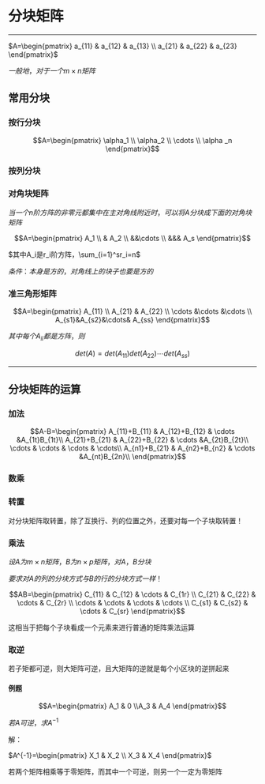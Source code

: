 # 分块矩阵

---

$A=\begin{pmatrix}
a_{11} & a_{12} & a_{13} \\
a_{21} & a_{22} & a_{23}
\end{pmatrix}$

$一般地，对于一个m\times n 矩阵$

## 常用分块

### 按行分块

$$A=\begin{pmatrix}
\alpha_1 \\
\alpha_2 \\
\cdots \\
\alpha _n 
\end{pmatrix}$$

### 按列分块

### 对角块矩阵

$当一个n阶方阵的非零元都集中在主对角线附近时，可以将A分块成下面的对角块矩阵$

$$A=\begin{pmatrix}
A_1 \\
& A_2 \\
&&\cdots \\
&&& A_s
\end{pmatrix}$$

$其中A_i是r_i阶方阵，\sum_{i=1}^sr_i=n$

$条件：本身是方的，对角线上的块子也要是方的$

### 准三角形矩阵

$$A=\begin{pmatrix}
A_{11} \\
A_{21} & A_{22} \\
\cdots &\cdots &\cdots \\
A_{s1}&A_{s2}&\cdots& A_{ss}
\end{pmatrix}$$

$其中每个A_{ii}都是方阵，则$

$$det(A)=det(A_{11})det(A_{22})\cdots det(A_{ss})$$

---

## 分块矩阵的运算

### 加法
$$A-B=\begin{pmatrix}
A_{11}+B_{11} & A_{12}+B_{12} & \cdots &A_{1t}B_{1t}\\
A_{21}+B_{21} & A_{22}+B_{22} & \cdots &A_{2t}B_{2t}\\
\cdots & \cdots & \cdots & \cdots\\
A_{n1}+B_{21} & A_{n2}+B_{n2} & \cdots &A_{nt}B_{2n}\\
\end{pmatrix}$$

### 数乘

### 转置

对分块矩阵取转置，除了互换行、列的位置之外，还要对每一个子块取转置！

### 乘法

$设A为m\times n矩阵，B为n\times p矩阵，对A，B分块$

$要求对A的列的分块方式与B的行的分块方式一样！$

$$AB=\begin{pmatrix}
C_{11} & C_{12} & \cdots & C_{1r} \\
C_{21} & C_{22} & \cdots  & C_{2r} \\
\cdots & \cdots & \cdots & \cdots \\
C_{s1} & C_{s2} & \cdots & C_{sr}
\end{pmatrix}$$

这相当于把每个子块看成一个元素来进行普通的矩阵乘法运算

### 取逆

若子矩都可逆，则大矩阵可逆，且大矩阵的逆就是每个小区块的逆拼起来

#### 例题

$$A=\begin{pmatrix}
A_1 & 0 \\A_3 & A_4
\end{pmatrix}$$

$若A可逆，求A^{-1}$

解：

$A^{-1}=\begin{pmatrix}
X_1 & X_2 \\ X_3 & X_4
\end{pmatrix}$

若两个矩阵相乘等于零矩阵，而其中一个可逆，则另一个一定为零矩阵
